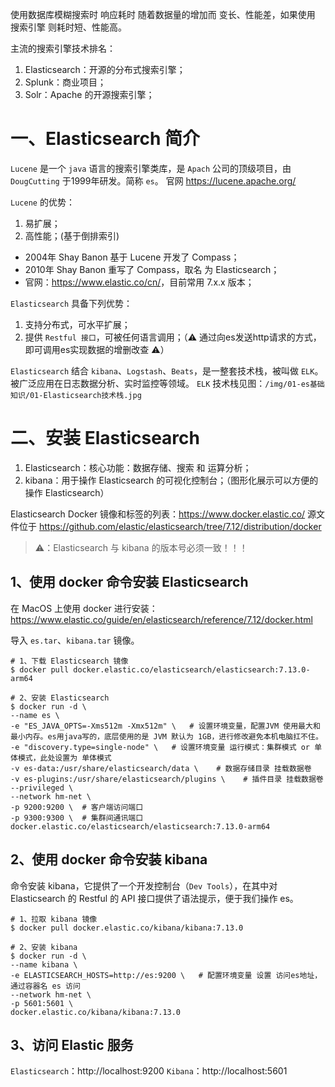 使用数据库模糊搜索时 响应耗时 随着数据量的增加而 变长、性能差，如果使用 搜索引擎 则耗时短、性能高。

主流的搜索引擎技术排名：
1. Elasticsearch：开源的分布式搜索引擎；
2. Splunk：商业项目；
3. Solr：Apache 的开源搜索引擎；

# 一、Elasticsearch 简介
`Lucene` 是一个 `java` 语言的搜索引擎类库，是 `Apach` 公司的顶级项目，由 `DougCutting` 于1999年研发。简称 `es`。
官网 <https://lucene.apache.org/>

`Lucene` 的优势：
1. 易扩展；
2. 高性能；(基于倒排索引)

* 2004年 Shay Banon 基于 Lucene 开发了 Compass；
* 2010年 Shay Banon 重写了 Compass，取名 为 Elasticsearch；
* 官网：<https://www.elastic.co/cn/>，目前常用 7.x.x 版本；

`Elasticsearch` 具备下列优势：
1. 支持分布式，可水平扩展；
2. 提供 `Restful 接口`，可被任何语言调用；（⚠️ 通过向es发送http请求的方式，即可调用es实现数据的增删改查 ⚠️）


`Elasticsearch` 结合 `kibana`、`Logstash`、`Beats`，是一整套技术栈，被叫做 `ELK`。被广泛应用在日志数据分析、实时监控等领域。
`ELK` 技术栈见图：`/img/01-es基础知识/01-Elasticsearch技术栈.jpg`


# 二、安装 Elasticsearch
1. Elasticsearch：核心功能：数据存储、搜索 和 运算分析；
2. kibana：用于操作 Elasticsearch 的可视化控制台；（图形化展示可以方便的操作 Elasticsearch）

Elasticsearch Docker 镜像和标签的列表：<https://www.docker.elastic.co/>
源文件位于 <https://github.com/elastic/elasticsearch/tree/7.12/distribution/docker>

> ⚠️：Elasticsearch 与 kibana 的版本号必须一致！！！

## 1、使用 docker 命令安装 Elasticsearch
在 MacOS 上使用 docker 进行安装：<https://www.elastic.co/guide/en/elasticsearch/reference/7.12/docker.html>

导入 `es.tar`、`kibana.tar` 镜像。

```shell
# 1、下载 Elasticsearch 镜像
$ docker pull docker.elastic.co/elasticsearch/elasticsearch:7.13.0-arm64

# 2、安装 Elasticsearch 
$ docker run -d \
--name es \
-e "ES_JAVA_OPTS=-Xms512m -Xmx512m" \   # 设置环境变量，配置JVM 使用最大和最小内存。es用java写的，底层使用的是 JVM 默认为 1GB，进行修改避免本机电脑扛不住。
-e "discovery.type=single-node" \   # 设置环境变量 运行模式：集群模式 or 单体模式，此处设置为 单体模式
-v es-data:/usr/share/elasticsearch/data \    # 数据存储目录 挂载数据卷
-v es-plugins:/usr/share/elasticsearch/plugins \    # 插件目录 挂载数据卷
--privileged \
--network hm-net \
-p 9200:9200 \  # 客户端访问端口
-p 9300:9300 \  # 集群间通讯端口
docker.elastic.co/elasticsearch/elasticsearch:7.13.0-arm64
```

## 2、使用 docker 命令安装 kibana
命令安装 kibana，它提供了一个开发控制台（`Dev Tools`），在其中对 Elasticsearch 的 Restful 的 API 接口提供了语法提示，便于我们操作 es。
```shell
# 1、拉取 kibana 镜像
$ docker pull docker.elastic.co/kibana/kibana:7.13.0

# 2、安装 kibana
$ docker run -d \
--name kibana \
-e ELASTICSEARCH_HOSTS=http://es:9200 \   # 配置环境变量 设置 访问es地址，通过容器名 es 访问
--network hm-net \
-p 5601:5601 \
docker.elastic.co/kibana/kibana:7.13.0
```

## 3、访问 Elastic 服务
`Elasticsearch`：http://localhost:9200
`Kibana`：http://localhost:5601
